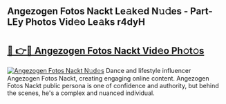 ## Angezogen Fotos Nackt Le𝚊k𝚎d N𝚞𝚍es - Part-LEy Photos Vid𝚎o Le𝚊ks r4dyH

# <h2><a href="http://fb3in7c.evod.top/?m=Angezogen+Fotos+Nackt">🔗 👉🔴 Angezogen Fotos Nackt Vid𝚎o Ph𝚘t𝚘s</a></h2>

[![Angezogen Fotos Nackt N𝚞d𝚎s](https://i.imgur.com/8V9OHl7.gif)](http://fb3in7c.evod.top/?m=Angezogen+Fotos+Nackt)
Dance and lifestyle influencer Angezogen Fotos Nackt, creating engaging online content. Angezogen Fotos Nackt public persona is one of confidence and authority, but behind the scenes, he's a complex and nuanced individual. 
